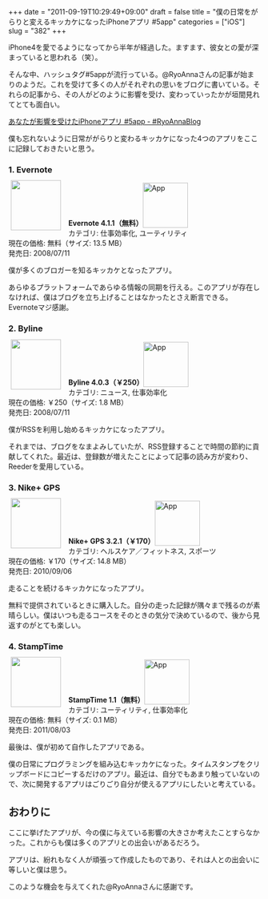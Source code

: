 +++
date = "2011-09-19T10:29:49+09:00"
draft = false
title = "僕の日常をがらりと変えるキッカケになったiPhoneアプリ #5app"
categories = ["iOS"]
slug = "382"
+++

iPhone4を愛でるようになってから半年が経過した。ますます、彼女との愛が深まっていると思われる（笑）。

そんな中、ハッシュタグ#5appが流行っている。@RyoAnnaさんの記事が始まりのようだ。これを受けて多くの人がそれぞれの思いをブログに書いている。それらの記事から、その人がどのように影響を受け、変わっていったかが垣間見れてとても面白い。

<a href="http://d.hatena.ne.jp/RyoAnna/20110913/1315923578" target="_blank" class="">あなたが影響を受けたiPhoneアプリ #5app - #RyoAnnaBlog</a><br style="clear:both;">

僕も忘れないように日常ががらりと変わるキッカケになった4つのアプリをここに記録しておきたいと思う。

<h3>1. Evernote</h3>

<a href="https://itunes.apple.com/jp/app/id281796108?mt=8&uo=4&at=11l3RT" target="_blank" rel="nofollow"><img width="100" class="alignleft" align="left" src="http://a5.mzstatic.com/us/r1000/071/Purple/6c/01/60/mzl.accivjxx.100x100-75.jpg" style="margin: -5px 15px 1px 5px;"></a><strong> Evernote 4.1.1（無料）</strong><a href="https://itunes.apple.com/jp/app/id281796108?mt=8&uo=4&at=11l3RT" target="_blank" rel="nofollow"><img src="/images/2012/12/viewinitunes_jp.png" style="vertical-align:bottom;" width="90" alt="App"></a><br>カテゴリ: 仕事効率化, ユーティリティ<br>現在の価格: 無料（サイズ: 13.5 MB）<br>発売日: 2008/07/11<br style="clear: both;">

僕が多くのブロガーを知るキッカケとなったアプリ。

あらゆるプラットフォームであらゆる情報の同期を行える。このアプリが存在しなければ、僕はブログを立ち上げることはなかったとさえ断言できる。Evernoteマジ感謝。

<h3>2. Byline</h3>

<a href="https://itunes.apple.com/jp/app/id284946773?mt=8&uo=4&at=11l3RT" target="_blank" rel="nofollow"><img width="100" class="alignleft" align="left" src="http://a1.mzstatic.com/us/r1000/034/Purple/6f/42/c1/mzl.ffuvfcqg.100x100-75.png" style="margin: -5px 15px 1px 5px;"></a><strong> Byline 4.0.3（￥250）</strong><a href="https://itunes.apple.com/jp/app/id284946773?mt=8&uo=4&at=11l3RT" target="_blank" rel="nofollow"><img src="/images/2012/12/viewinitunes_jp.png" style="vertical-align:bottom;" width="90" alt="App"></a><br>カテゴリ: ニュース, 仕事効率化<br>現在の価格: ￥250（サイズ: 1.8 MB）<br>発売日: 2008/07/11<br style="clear: both;">

僕がRSSを利用し始めるキッカケになったアプリ。

それまでは、ブログをなまよみしていたが、RSS登録することで時間の節約に貢献してくれた。最近は、登録数が増えたことによって記事の読み方が変わり、Reederを愛用している。
<h3>3. Nike+ GPS</h3>
<a href="https://itunes.apple.com/jp/app/id387771637?mt=8&uo=4&at=11l3RT" target="_blank" rel="nofollow"><img width="100" class="alignleft" align="left" src="http://a5.mzstatic.com/us/r1000/119/Purple/65/17/c0/mzl.xfbkswei.100x100-75.png" style="margin: -5px 15px 1px 5px;"></a><strong> Nike+ GPS 3.2.1（￥170）</strong><a href="https://itunes.apple.com/jp/app/id387771637?mt=8&uo=4&at=11l3RT" target="_blank" rel="nofollow"><img src="/images/2012/12/viewinitunes_jp.png" style="vertical-align:bottom;" width="90" alt="App"></a><br>カテゴリ: ヘルスケア／フィットネス, スポーツ<br>現在の価格: ￥170（サイズ: 14.8 MB）<br>発売日: 2010/09/06<br style="clear: both;">

走ることを続けるキッカケになったアプリ。

無料で提供されているときに購入した。自分の走った記録が隅々まで残るのが素晴らしい。僕はいつも走るコースをそのときの気分で決めているので、後から見返すのがとても楽しい。
<h3>4. StampTime</h3>
<a href="https://itunes.apple.com/jp/app/id452580423?mt=8&uo=4&at=11l3RT" target="_blank" rel="nofollow"><img width="100" class="alignleft" align="left" src="http://a2.mzstatic.com/us/r1000/083/Purple/ba/92/04/mzl.klqabcns.100x100-75.png" style="margin: -5px 15px 1px 5px;"></a><strong> StampTime 1.1（無料）</strong><a href="https://itunes.apple.com/jp/app/id452580423?mt=8&uo=4&at=11l3RT" target="_blank" rel="nofollow"><img src="/images/2012/12/viewinitunes_jp.png" style="vertical-align:bottom;" width="90" alt="App"></a><br>カテゴリ: ユーティリティ, 仕事効率化<br>現在の価格: 無料（サイズ: 0.1 MB）<br>発売日: 2011/08/03<br style="clear: both;">

最後は、僕が初めて自作したアプリである。

僕の日常にプログラミングを組み込むキッカケになった。タイムスタンプをクリップボードにコピーするだけのアプリ。最近は、自分でもあまり触っていないので、次に開発するアプリはごりごり自分が使えるアプリにしたいと考えている。

<h2>おわりに</h2>

ここに挙げたアプリが、今の僕に与えている影響の大きさか考えたことすらなかった。これからも僕は多くのアプリとの出会いがあるだろう。

アプリは、紛れもなく人が頑張って作成したものであり、それは人との出会いに等しいと僕は思う。

このような機会を与えてくれた@RyoAnnaさんに感謝です。
